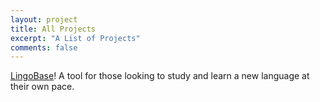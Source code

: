 ```yaml
---
layout: project
title: All Projects
excerpt: "A List of Projects"
comments: false
---
```

<a href="http://lingobase.mod.bz/">LingoBase</a>! A tool for those looking to study and learn a new language at their own pace.
